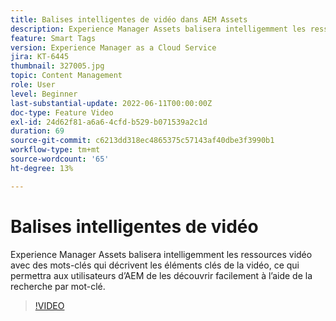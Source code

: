 ```yaml
---
title: Balises intelligentes de vidéo dans AEM Assets
description: Experience Manager Assets balisera intelligemment les ressources vidéo avec des mots-clés qui décrivent les éléments clés de la vidéo, ce qui permettra aux utilisateurs d’AEM de les découvrir facilement à l’aide de la recherche par mot-clé.
feature: Smart Tags
version: Experience Manager as a Cloud Service
jira: KT-6445
thumbnail: 327005.jpg
topic: Content Management
role: User
level: Beginner
last-substantial-update: 2022-06-11T00:00:00Z
doc-type: Feature Video
exl-id: 24d62f81-a6a6-4cfd-b529-b071539a2c1d
duration: 69
source-git-commit: c6213dd318ec4865375c57143af40dbe3f3990b1
workflow-type: tm+mt
source-wordcount: '65'
ht-degree: 13%

---
```


# Balises intelligentes de vidéo

Experience Manager Assets balisera intelligemment les ressources vidéo avec des mots-clés qui décrivent les éléments clés de la vidéo, ce qui permettra aux utilisateurs d’AEM de les découvrir facilement à l’aide de la recherche par mot-clé.

>[!VIDEO](https://video.tv.adobe.com/v/327005?quality=12&learn=on)